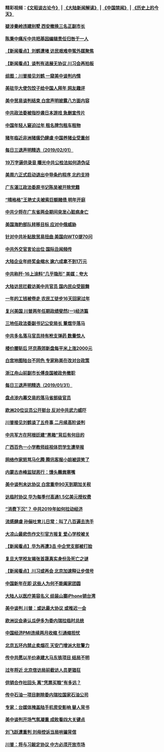 #### 精彩视频：[《文昭谈古论今》](https://github.com/gfw-breaker/wenzhao) | [《大陆新闻解读》](https://github.com/gfw-breaker/ntdtv-comedy) | [《中国禁闻》](https://github.com/gfw-breaker/ntdtv-news) | [《历史上的今天》](https://github.com/gfw-breaker/today-in-history) 

#### [疑涉秦岭违建别墅 西安撤换三名正副市长](../pages/nsc413/n11018753.md?t=02012130) 

#### [陈秉中痛斥中共把基因编辑责任归咎于一人](../pages/nsc413/n11018750.md?t=02012130) 

#### [【新闻看点】刘鹤遭堵 访民艰难申冤外媒聚焦](../pages/nsc413/n11018716.md?t=02012130) 

#### [【新闻看点】谈判有进展无协议 川习会再拍板](../pages/nsc413/n11018718.md?t=02012130) 

#### [组图：川普接见刘鹤 一窥美中谈判内情](../pages/nsc413/n11018301.md?t=02012130) 

#### [美驻华大使包饺子给中国人拜年 网友趣评](../pages/nsc413/n11018697.md?t=02012130) 

#### [美中贸易谈判结束 白宫声明披露八方面内容](../pages/nsc413/n11018681.md?t=02012130) 

#### [中共政法委被指抄袭日本游戏 急删宣传片](../pages/nsc413/n11018585.md?t=02012130) 

#### [中国年轻人窘迫过年 租名牌包租车租物](../pages/nsc413/n11018548.md?t=02012130) 

#### [猪年临近非洲猪瘟仍肆虐 中国养猪业受重创](../pages/nsc413/n11018348.md?t=02012130) 

#### [每日三退声明精选（2019/02/01）](../pages/nsc413/n11018525.md?t=02012130) 

#### [19万字逼供录音 曝光中共公检法如何造伪证](../pages/nsc413/n11018253.md?t=02012130) 

#### [美周六正式启动退出中导条约程序 北约支持](../pages/nsc413/n11018405.md?t=02012130) 


#### [广东湛江政法委原书记陈吴被开除党籍](../pages/nsc413/n11017717.md?t=02012130) 

#### [“晴格格”王艳丈夫被索巨额赌债 明年开庭](../pages/nsc413/n11017521.md?t=02012130) 

#### [中共少将在广东省两会期间突发心脏病身亡](../pages/nsc413/n11017463.md?t=02012130) 

#### [美国海豹部队转移目标 应对中俄威胁](../pages/nsc413/n11017801.md?t=02012130) 

#### [针对中共补贴致贸易扭曲 美国向WTO提70问](../pages/nsc413/n11017596.md?t=02012130) 

#### [中共外交官言论出位 国际丑闻频传](../pages/nsc413/n11017622.md?t=02012130) 

#### [大陆企业年终奖金缩水 逾六成拿不到1万元](../pages/nsc413/n11017185.md?t=02012130) 

#### [中共称歼-16上涂料“几乎隐形” 美媒：夸大](../pages/nsc413/n11017535.md?t=02012130) 

#### [大陆访民拦截访美中共官员 国内民众受鼓舞](../pages/nsc413/n11016964.md?t=02012130) 

#### [一年的工钱被卷走 农民工徒步16天回家过年](../pages/nsc413/n11017251.md?t=02012130) 

#### [复兴美国 川普两年任期政绩斐然(一)经济篇](../pages/nsc413/n11016366.md?t=02012130) 

#### [三地任政法委副书记公安局长 董煜华落马](../pages/nsc413/n11013583.md?t=02012130) 

#### [中共多名落马官员持有枪支弹药 数量惊人](../pages/nsc413/n11017112.md?t=02012130) 

#### [楼价腰斩后 环京燕郊新盘每平米上涨2000元](../pages/nsc413/n11016734.md?t=02012130) 

#### [白宫地图陆台不同色 专家称美在改对台政策](../pages/nsc413/n11017035.md?t=02012130) 

#### [浙江舟山前副市长傅良国被政务撤职](../pages/nsc413/n11017161.md?t=02012130) 

#### [每日三退声明精选（2019/01/31）](../pages/nsc413/n11017141.md?t=02012130) 

#### [盘点涉内幕交易的落马省部级官员](../pages/nsc413/n11016582.md?t=02012130) 

#### [欧洲20位议员公开挺台 反对中共武力威吓](../pages/nsc413/n11016946.md?t=02012130) 

#### [川普接见刘鹤谈了五件事 二月续高阶谈判](../pages/nsc413/n11016767.md?t=02012130) 

#### [中共军方在阿根廷建“黑箱”背后有何目的](../pages/nsc413/n11016689.md?t=02012130) 

#### [广西百色一小学教师歧视体罚学生遭举报](../pages/nsc413/n11016643.md?t=02012130) 

#### [网络作家怒骂马化腾 腾讯客服小姐被逗笑了](../pages/nsc413/n11016663.md?t=02012130) 

#### [内蒙古赤峰监狱恶行：馒头蘸粪塞嘴](../pages/nsc413/n11016318.md?t=02012130) 

#### [美中谈判未达协议 白宫重申90天到期加关税](../pages/nsc413/n11016604.md?t=02012130) 

#### [达临时协议 华为每季付高通1.5亿美元授权费](../pages/nsc413/n11016503.md?t=02012130) 

#### [“消费下沉”？ 中共2019年如何拉动经济](../pages/nsc413/n11016395.md?t=02012130) 

#### [流感肆虐 孙俪吐育儿日常：叫了八百遍去洗手](../pages/nsc413/n11016490.md?t=02012130) 

#### [大凉山最悲伤作文引官方报复 爱心学校被关](../pages/nsc413/n11016403.md?t=02012130) 

#### [【新闻看点】华为再遭3击 中企党支部被打脸](../pages/nsc413/n11016110.md?t=02012130) 

#### [复旦大学校友揭张首晟真实身份及死亡之谜](../pages/nsc413/n11016311.md?t=02012130) 

#### [【新闻看点】川习或再会 北京加速释让步信号](../pages/nsc413/n11016108.md?t=02012130) 

#### [中国新年在即 这些人为何不能阖家团圆](../pages/nsc413/n11015968.md?t=02012130) 

#### [大陆人以医疗美容名义 组装山寨iPhone销台湾](../pages/nsc413/n11013042.md?t=02012130) 

#### [美中谈判 川普：或达最大协议 或推迟一会](../pages/nsc413/n11016270.md?t=02012130) 

#### [欧洲议会承认瓜伊多为委内瑞拉临时总统](../pages/nsc413/n11016267.md?t=02012130) 

#### [中国经济PMI连续两月收缩 引通缩担忧](../pages/nsc413/n11016144.md?t=02012130) 

#### [北京五环内禁止卖烟花 天安门增派大批警力](../pages/nsc413/n11015976.md?t=02012130) 

#### [传中共愿以半价承建大马东铁项目 结局不明](../pages/nsc413/n11016154.md?t=02012130) 

#### [过年将近 北京信访局前截访人员更猖狂](../pages/nsc413/n11015942.md?t=02012130) 

#### [供销合作社回头 离“凭票买粮”有多远？](../pages/nsc413/n11016023.md?t=02012130) 

#### [传中石油一项目剔除委内瑞拉国家石油公司](../pages/nsc413/n11015982.md?t=02012130) 

#### [专家：台媒体掩盖陆手机资安影响 替人背书](../pages/nsc413/n11015566.md?t=02012130) 

#### [美中谈判开场气氛凝重 成败看四大关键点](../pages/nsc413/n11015922.md?t=02012130) 

#### [刘飞跃遭重判 刘母控诉当局哄骗背信](../pages/nsc413/n11016039.md?t=02012130) 

#### [川普：将与习敲定协议 中方必须开放市场](../pages/nsc413/n11015814.md?t=02012130) 

